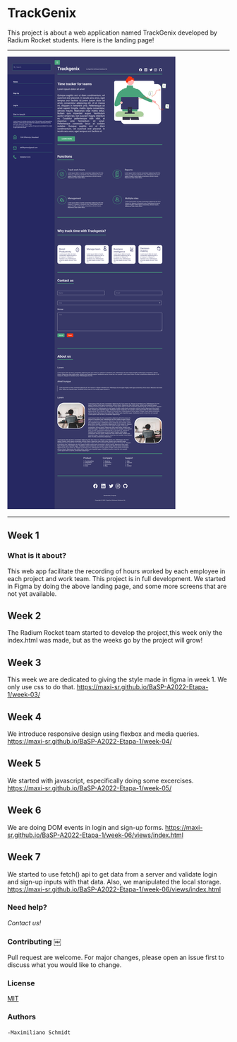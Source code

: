 # TrackGenix

This project is about a web application named TrackGenix developed by 
Radium Rocket students.
Here is the landing page!
______________________________________
![alt text](./week-02/img/Landing-Desktop-SideBar.png)
______________________________________
## Week 1

### What is it about?
This web app facilitate the recording of hours worked by each employee in each project and work team.
This project is in full development. We started in Figma by doing the above landing page, and some more screens that are not yet available.


## Week 2

The Radium Rocket team started to develop the project,this week only the index.html was made, but as the weeks go by the project will grow!


## Week 3

This week we are dedicated to giving the style made in figma in week 1.
We only use css to do that.
https://maxi-sr.github.io/BaSP-A2022-Etapa-1/week-03/

## Week 4

We introduce responsive design using flexbox and media queries.
https://maxi-sr.github.io/BaSP-A2022-Etapa-1/week-04/

## Week 5
We started with javascript, especifically doing some excercises.
https://maxi-sr.github.io/BaSP-A2022-Etapa-1/week-05/

## Week 6
We are doing DOM events in login and sign-up forms.
https://maxi-sr.github.io/BaSP-A2022-Etapa-1/week-06/views/index.html

## Week 7
We started to use fetch() api to get data from a server and validate 
login and sign-up inputs with that data. Also, we manipulated the local storage.
https://maxi-sr.github.io/BaSP-A2022-Etapa-1/week-06/views/index.html

### Need help?
*Contact us!*

### Contributing ￼

Pull request are welcome. For major changes, please open an issue first to discuss what you would like to change.

### License
[MIT](https://choosealicense.com/license/mit/)

### Authors
    -Maximiliano Schmidt
